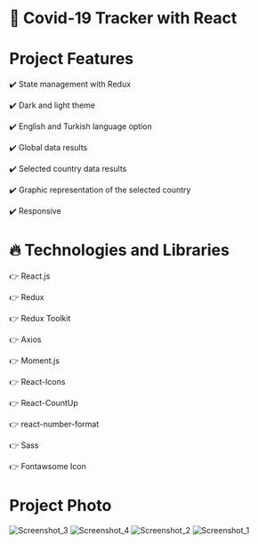 # 🦠 Covid-19 Tracker with React

# Project Features

✔️ State management with Redux

✔️ Dark and light theme

✔️ English and Turkish language option

✔️ Global data results

✔️ Selected country data results

✔️ Graphic representation of the selected country

✔️ Responsive

# 🔥 Technologies and Libraries

👉 React.js

👉 Redux

👉 Redux Toolkit

👉 Axios

👉 Moment.js

👉 React-Icons

👉 React-CountUp

👉 react-number-format

👉 Sass

👉 Fontawsome Icon

# Project Photo

![Screenshot_3](https://user-images.githubusercontent.com/63242329/185452063-c1190a8c-2df6-47b8-9e93-22c21d1008da.png)
![Screenshot_4](https://user-images.githubusercontent.com/63242329/185452151-4f11e3a8-a135-4208-bc0f-b733806fc271.png)
![Screenshot_2](https://user-images.githubusercontent.com/63242329/185452177-669e0aa6-8ec4-4123-86fb-81aebd5d7428.png)
![Screenshot_1](https://user-images.githubusercontent.com/63242329/185452247-003c523c-ad68-49cc-99d1-daec4b9a86ac.png)

